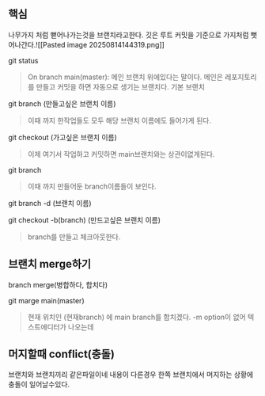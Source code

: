 ## 핵심
나무가지 처럼 뻗어나가는것을 브랜치라고한다.
깃은 루트 커밋을 기준으로 가지처럼 뻣어나간다.![[Pasted image 20250814144319.png]]

git status
> On branch main(master): 메인 브랜치 위에있다는 말이다.
> 메인은 레포지토리를 만들고 커밋을 하면 자동으로 생기는 브랜치다.
> 기본 브랜치

git branch (만들고싶은 브랜치 이름)
> 이때 까지 한작업들도 모두 해당 브랜치 이름에도 들어가게 된다.

git checkout (가고싶은 브랜치 이름)
> 이제 여기서 작업하고 커밋하면 main브랜치와는 상관이없게된다.

git branch
> 이때 까지 만들어둔 branch이름들이 보인다.

git branch -d (브랜치 이름)

git checkout -b(branch) (만드고싶은 브랜치 이름)
> branch를 만들고 체크아웃한다.

## 브랜치 merge하기
branch merge(병합하다, 합치다)

git marge main(master)
> 현재 위치인 (현재branch) 에 main branch를 합치겠다.
>  -m option이 없어 텍스트에디터가 나오는데

## 머지할때 conflict(충돌)
브랜치와 브랜치끼리 같은파일이네 내용이 다른경우 한쪽 브랜치에서 머지하는 상황에 충돌이 일어날수있다.